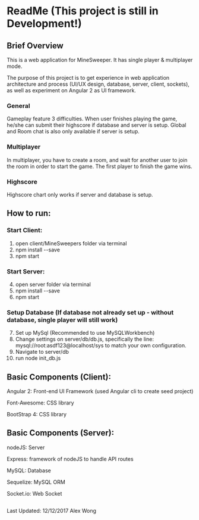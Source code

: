 # ReadMe (This project is still in Development!)

## Brief Overview

This is a web application for MineSweeper. It has single player & multiplayer mode. 

The purpose of this project is to get experience in web application architecture and process (UI/UX design, database, server, client, sockets), as well as experiment on Angular 2 as UI framework.

### General

Gameplay feature 3 difficulties. When user finishes playing the game, he/she can submit their highscore if database and server is setup. Global and Room chat is also only available if server is setup.

### Multiplayer

In multiplayer, you have to create a room, and wait for another user to join the room in order to start the game. The first player to finish the game wins.

### Highscore 

Highscore chart only works if server and database is setup.

## How to run:

### Start Client:
1. open client/MineSweepers folder via terminal
2. npm install --save
3. npm start

### Start Server:
4. open server folder via terminal
5. npm install --save
6. npm start

### Setup Database (If database not already set up - without database, single player will still work)
7. Set up MySql (Recommended to use MySQLWorkbench)
8. Change settings on server/db/db.js, specifically the line: mysql://root:asdf123@localhost/sys to match your own configuration.
9. Navigate to server/db 
10. run node init_db.js

## Basic Components (Client):
Angular 2: Front-end UI Framework (used Angular cli to create seed project)

Font-Awesome: CSS library

BootStrap 4: CSS library

## Basic Components (Server):

nodeJS: Server

Express: framework of nodeJS to handle API routes

MySQL: Database

Sequelize: MySQL ORM

Socket.io: Web Socket

## 
 
Last Updated: 12/12/2017 Alex Wong